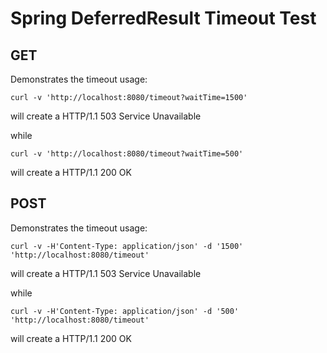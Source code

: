 # Spring DeferredResult Timeout Test

## GET

Demonstrates the timeout usage:

```
curl -v 'http://localhost:8080/timeout?waitTime=1500'
```

will create a HTTP/1.1 503 Service Unavailable

while

```
curl -v 'http://localhost:8080/timeout?waitTime=500'
```

will create a HTTP/1.1 200 OK

## POST

Demonstrates the timeout usage:

```
curl -v -H'Content-Type: application/json' -d '1500' 'http://localhost:8080/timeout'
```

will create a HTTP/1.1 503 Service Unavailable

while

```
curl -v -H'Content-Type: application/json' -d '500' 'http://localhost:8080/timeout'
```

will create a HTTP/1.1 200 OK
